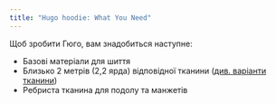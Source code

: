 ```yaml
---
title: "Hugo hoodie: What You Need"
---
```


Щоб зробити Гюго, вам знадобиться наступне:

- Базові матеріали для шиття
- Близько 2 метрів (2,2 ярда) відповідної тканини ([див. варіанти тканини](/docs/patterns/hugo/fabric))
- Ребриста тканина для подолу та манжетів
